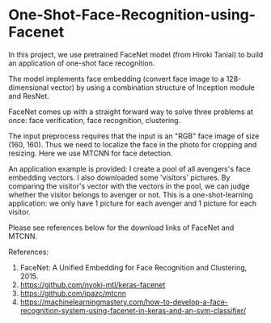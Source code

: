 # One-Shot-Face-Recognition-using-Facenet

In this project, we use pretrained FaceNet model (from Hiroki Taniai) to build an application of one-shot face recognition.

The model implements face embedding (convert face image to a 128-dimensional vector) by using a combination structure of Inception module  and ResNet.

FaceNet comes up with a straight forward way to solve three problems at once: face verification, face recognition, clustering.

The input preprocess requires that the input is an "RGB" face image of size (160, 160). Thus we need to localize the face in the photo for cropping and resizing. Here we use MTCNN for face detection.

An application example is provided: I create a pool of all avengers's face embedding vectors. I also downloaded some 'visitors' pictures. By comparing the visitor's vector with the vectors in the pool, we can judge whether the visitor belongs to avenger or not. This is a one-shot-learning application: we only have 1 picture for each avenger and 1 picture for each visitor. 

Please see references below for the download links of FaceNet and MTCNN.

References:

1. FaceNet: A Unified Embedding for Face Recognition and Clustering, 2015.
2. https://github.com/nyoki-mtl/keras-facenet
3. https://github.com/ipazc/mtcnn
4. https://machinelearningmastery.com/how-to-develop-a-face-recognition-system-using-facenet-in-keras-and-an-svm-classifier/
